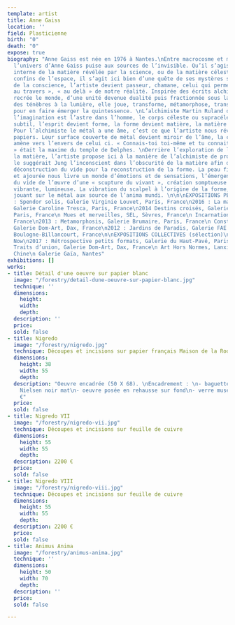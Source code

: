 ```yaml
---
template: artist
title: Anne Gaiss
location: ''
field: Plasticienne
birth: "0"
death: "0"
expose: true
biography: "Anne Gaiss est née en 1976 à Nantes.\nEntre macrocosme et microcosme,
  l’univers d’Anne Gaiss puise aux sources de l’invisible. Qu’il s’agisse de la structure
  interne de la matière révélée par la science, ou de la matière céleste perdue aux
  confins de l’espace, il s’agit ici bien d’une quête de ses mystères sur les chemins
  de la conscience, l’artiste devient passeur, chamane, celui qui permet de voir «
  au travers », « au delà » de notre réalité. Inspirée des écrits alchimistes, elle
  recrée le monde, d’une unité devenue dualité puis fractionnée sous la lame du scalpel,
  des ténèbres à la lumière, elle joue, transforme, métamorphose, transmute le visible
  pour en faire émerger la quintessence. \nL’alchimiste Martin Ruland disait que «
  l’imagination est l’astre dans l’homme, le corps céleste ou supracéleste ».\nImpalpable,
  subtil, l’esprit devient forme, la forme devient matière, la matière devient conscience.
  Pour l’alchimiste le métal a une âme, c’est ce que l’artiste nous révèle dans ces
  papiers. Leur surface couverte de métal devient miroir de l’âme, la ciselure nous
  amène vers l’envers de celui ci. « Connais-toi toi-même et tu connaitras l’univers
  » était la maxime du temple de Delphes. \nDerrière l’exploration de la nature de
  la matière, l’artiste propose ici à la manière de l’alchimiste de projeter comme
  le suggérait Jung l’inconscient dans l’obscurité de la matière afin de l’illuminer.\nLa
  déconstruction du vide pour la reconstruction de la forme. La peau finement soulevée
  et ajourée nous livre un monde d’émotions et de sensations, l’émergence à partir
  du vide de l’œuvre d’une « scupture du vivant », création somptueuse ondulante,
  vibrante, lumineuse. La vibration du scalpel à l’origine de la forme, la lumière
  jouant sur le métal aux source de l’anima mundi. \n\n\nEXPOSITIONS PERSONNELLES\n\n2018
  : Spendor solis, Galerie Virginie Louvet, Paris, France\n2016 : La matière et l’espace,
  Galerie Caroline Tresca, Paris, France\n2014 Destins croisés, Galerie du Haut-Pavé,
  Paris, France\n Mues et merveilles, SEL, Sèvres, France\n Incarnation, Maison Laffitte,
  France\n2013 : Metamorphosis, Galerie Brumaire, Paris, France\n Constellations organiques,
  Galerie Dom-Art, Dax, France\n2012 : Jardins de Paradis, Galerie FAE l’Atelier,
  Boulogne-Billancourt, France\n\nEXPOSITIONS COLLECTIVES (sélection)\n\n2018 : Drawing
  Now\n2017 : Rétrospective petits formats, Galerie du Haut-Pavé, Paris, France\n
  Traits d’union, Galerie Dom-Art, Dax, France\n Art Hors Normes, Lanxi Gallery, Shangaï,
  Chine\n Galerie Gaïa, Nantes"
exhibitions: []
works:
- title: Détail d'une oeuvre sur papier blanc
  image: "/forestry/detail-dune-oeuvre-sur-papier-blanc.jpg"
  technique: ''
  dimensions:
    height: 
    width: 
    depth: 
  description: ''
  price: 
  sold: false
- title: Nigredo
  image: "/forestry/nigredo.jpg"
  technique: Découpes et incisions sur papier français Maison de la Roque
  dimensions:
    height: 38
    width: 55
    depth: 
  description: "Oeuvre encadrée (50 X 68). \nEncadrement : \n- baguette aluminium
    Nielsen noir mat\n- oeuvre posée en rehausse sur fond\n- verre musée.\n\n1300
    €"
  price: 
  sold: false
- title: Nigredo VII
  image: "/forestry/nigredo-vii.jpg"
  technique: Découpes et incisions sur feuille de cuivre
  dimensions:
    height: 55
    width: 55
    depth: 
  description: 2200 €
  price: 
  sold: false
- title: Nigredo VIII
  image: "/forestry/nigredo-viii.jpg"
  technique: Découpes et incisions sur feuille de cuivre
  dimensions:
    height: 55
    width: 55
    depth: 
  description: 2200 €
  price: 
  sold: false
- title: Animus Anima
  image: "/forestry/animus-anima.jpg"
  technique: ''
  dimensions:
    height: 50
    width: 70
    depth: 
  description: ''
  price: 
  sold: false

---
```

